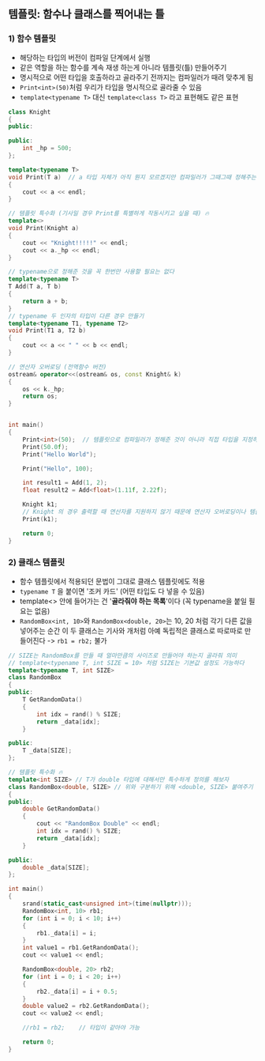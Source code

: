 ## 템플릿: 함수나 클래스를 찍어내는 틀

### 1) 함수 템플릿
- 해당하는 타입의 버전이 컴파일 단계에서 실행
- 같은 역할을 하는 함수를 계속 재생 하는게 아니라 템플릿(틀) 만들어주기
- 명시적으로 어떤 타입을 호출하라고 골라주기 전까지는 컴파일러가 때려 맞추게 됨
- `Print<int>(50)`처럼 우리가 타입을 명시적으로 골라줄 수 있음
- `template<typename T>` 대신 `template<class T>` 라고 표현해도 같은 표현
```cpp
class Knight
{
public:

public:
    int _hp = 500;
};

template<typename T>
void Print(T a)  // a 타입 자체가 아직 뭔지 모르겠지만 컴파일러가 그때그때 정해주는 조커카드
{
    cout << a << endl;
}

// 템플릿 특수화 (기사일 경우 Print를 특별하게 작동시키고 싶을 때) 🔥
template<>
void Print(Knight a)
{
    cout << "Knight!!!!!" << endl;
    cout << a._hp << endl;
}

// typename으로 정해준 것을 꼭 한번만 사용할 필요는 없다
template<typename T>
T Add(T a, T b)
{
    return a + b;
}
// typename 두 인자의 타입이 다른 경우 만들기
template<typename T1, typename T2>  
void Print(T1 a, T2 b) 
{
    cout << a << " " << b << endl;
}

// 연산자 오버로딩 (전역함수 버전)
ostream& operator<<(ostream& os, const Knight& k)
{
    os << k._hp;
    return os;
}


int main()
{
    Print<int>(50);  // 템플릿으로 컴파일러가 정해준 것이 아니라 직접 타입을 지정하고 싶을때
    Print(50.0f);
    Print("Hello World");

    Print("Hello", 100);

    int result1 = Add(1, 2);
    float result2 = Add<float>(1.11f, 2.22f);

    Knight k1;
    // Knight 의 경우 출력할 때 연산자를 지원하지 않기 때문에 연산자 오버로딩이나 템플릿 특수화 없이 그냥 하면 에러
    Print(k1);  

    return 0;
}
```



### 2) 클래스 템플릿
- 함수 템플릿에서 적용되던 문법이 그대로 클래스 템플릿에도 적용
- `typename T` 을 붙이면 '조커 카드' (어떤 타입도 다 넣을 수 있음)
- template<> 안에 들어가는 건 '**골라줘야 하는 목록**'이다 (꼭 typename을 붙일 필요는 없음)
- `RandomBox<int, 10>`와 `RandomBox<double, 20>`는  10, 20 처럼 각기 다른 값을 넣어주는 순간 이 두 클래스는 기사와 개처럼 아예 독립적은 클래스로 따로따로 만들어진다 -> `rb1 = rb2;` 불가
```cpp
// SIZE는 RandomBox를 만들 때 얼마만큼의 사이즈로 만들어야 하는지 골라줘 의미
// template<typename T, int SIZE = 10> 처럼 SIZE는 기본값 설정도 가능하다
template<typename T, int SIZE>
class RandomBox
{
public:
    T GetRandomData()
    {
        int idx = rand() % SIZE;
        return _data[idx];
    }

public:
    T _data[SIZE];
};

// 템플릿 특수화 🔥
template<int SIZE> // T가 double 타입에 대해서만 특수하게 정의를 해보자
class RandomBox<double, SIZE> // 위와 구분하기 위해 <double, SIZE> 붙여주기
{
public:
    double GetRandomData()
    {
        cout << "RandomBox Double" << endl;
        int idx = rand() % SIZE;
        return _data[idx];
    }

public:
    double _data[SIZE];
};

int main()
{
    srand(static_cast<unsigned int>(time(nullptr)));
    RandomBox<int, 10> rb1;
    for (int i = 0; i < 10; i++)
    {
        rb1._data[i] = i;
    }
    int value1 = rb1.GetRandomData();
    cout << value1 << endl;

    RandomBox<double, 20> rb2;
    for (int i = 0; i < 20; i++)
    {
        rb2._data[i] = i + 0.5;
    }
    double value2 = rb2.GetRandomData();
    cout << value2 << endl;

    //rb1 = rb2;    // 타입이 같아야 가능

    return 0;
}
```

